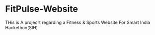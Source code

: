 # FitPulse-Website
THis is A projecrt regarding a Fitness & Sports Website For Smart India Hackethon(SIH)
